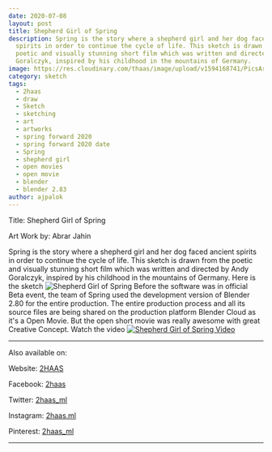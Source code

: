 ```yaml
---
date: 2020-07-08
layout: post
title: Shepherd Girl of Spring
description: Spring is the story where a shepherd girl and her dog faced ancient
  spirits in order to continue the cycle of life. This sketch is drawn from the
  poetic and visually stunning short film which was written and directed by Andy
  Goralczyk, inspired by his childhood in the mountains of Germany.
image: https://res.cloudinary.com/thaas/image/upload/v1594168741/PicsArt_07-08-06.06.51_ugvuk2.jpg
category: sketch
tags:
  - 2haas
  - draw
  - Sketch
  - sketching
  - art
  - artworks
  - spring forward 2020
  - spring forward 2020 date
  - Spring
  - shepherd girl
  - open movies
  - open movie
  - blender
  - blender 2.83
author: ajpalok
---
```

Title: Shepherd Girl of Spring

Art Work by: Abrar Jahin

Spring is the story where a shepherd girl and her dog faced ancient spirits in order to continue the cycle of life. This sketch is drawn from the poetic and visually stunning short film which was written and directed by Andy Goralczyk, inspired by his childhood in the mountains of Germany. 
Here is the sketch ![Shepherd Girl of Spring](https://res.cloudinary.com/thaas/image/upload/v1594166924/IMG_20200707_180200_wtjrrj.jpg)
Before the software was in official Beta event, the team of Spring used the development version of Blender 2.80 for the entire production. The entire production process and all its source files are being shared on the production platform Blender Cloud as it's a Open Movie. But the open short movie was really awesome with great Creative Concept. Watch the video
<a href="https://youtu.be/fXXYfnA-cog"><img src="https://res.cloudinary.com/thaas/image/upload/v1594166924/IMG_20200707_180200_wtjrrj.jpg" alt="Shepherd Girl of Spring Video"></a>

- - -

Also available on:  

Website: [2HAAS](https://2haas.ml/)  

Facebook: [2haas](https://facebook.com/2haas)  

Twitter: [2haas_ml](https://twitter.com/2haas_ml)  

Instagram: [2haas.ml](https://instagram.com/2haas.ml)  

Pinterest: [2haas_ml](https://pinterest.com/2haas_ml)  

- - -
